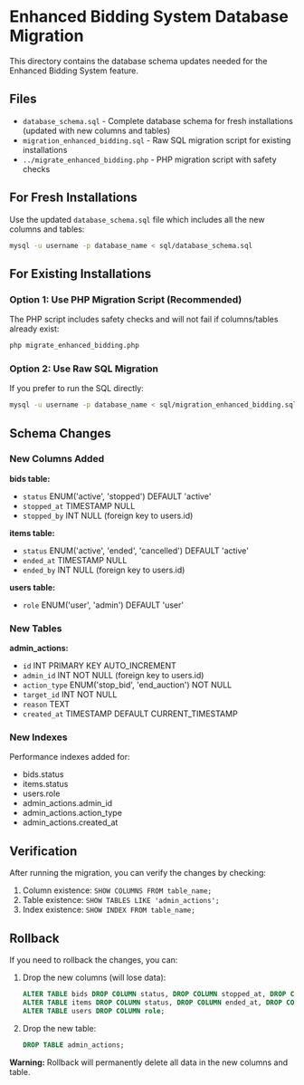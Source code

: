 # Enhanced Bidding System Database Migration

This directory contains the database schema updates needed for the Enhanced Bidding System feature.

## Files

- `database_schema.sql` - Complete database schema for fresh installations (updated with new columns and tables)
- `migration_enhanced_bidding.sql` - Raw SQL migration script for existing installations
- `../migrate_enhanced_bidding.php` - PHP migration script with safety checks

## For Fresh Installations

Use the updated `database_schema.sql` file which includes all the new columns and tables:

```bash
mysql -u username -p database_name < sql/database_schema.sql
```

## For Existing Installations

### Option 1: Use PHP Migration Script (Recommended)

The PHP script includes safety checks and will not fail if columns/tables already exist:

```bash
php migrate_enhanced_bidding.php
```

### Option 2: Use Raw SQL Migration

If you prefer to run the SQL directly:

```bash
mysql -u username -p database_name < sql/migration_enhanced_bidding.sql
```

## Schema Changes

### New Columns Added

**bids table:**
- `status` ENUM('active', 'stopped') DEFAULT 'active'
- `stopped_at` TIMESTAMP NULL
- `stopped_by` INT NULL (foreign key to users.id)

**items table:**
- `status` ENUM('active', 'ended', 'cancelled') DEFAULT 'active'
- `ended_at` TIMESTAMP NULL
- `ended_by` INT NULL (foreign key to users.id)

**users table:**
- `role` ENUM('user', 'admin') DEFAULT 'user'

### New Tables

**admin_actions:**
- `id` INT PRIMARY KEY AUTO_INCREMENT
- `admin_id` INT NOT NULL (foreign key to users.id)
- `action_type` ENUM('stop_bid', 'end_auction') NOT NULL
- `target_id` INT NOT NULL
- `reason` TEXT
- `created_at` TIMESTAMP DEFAULT CURRENT_TIMESTAMP

### New Indexes

Performance indexes added for:
- bids.status
- items.status
- users.role
- admin_actions.admin_id
- admin_actions.action_type
- admin_actions.created_at

## Verification

After running the migration, you can verify the changes by checking:

1. Column existence: `SHOW COLUMNS FROM table_name;`
2. Table existence: `SHOW TABLES LIKE 'admin_actions';`
3. Index existence: `SHOW INDEX FROM table_name;`

## Rollback

If you need to rollback the changes, you can:

1. Drop the new columns (will lose data):
   ```sql
   ALTER TABLE bids DROP COLUMN status, DROP COLUMN stopped_at, DROP COLUMN stopped_by;
   ALTER TABLE items DROP COLUMN status, DROP COLUMN ended_at, DROP COLUMN ended_by;
   ALTER TABLE users DROP COLUMN role;
   ```

2. Drop the new table:
   ```sql
   DROP TABLE admin_actions;
   ```

**Warning:** Rollback will permanently delete all data in the new columns and table.
